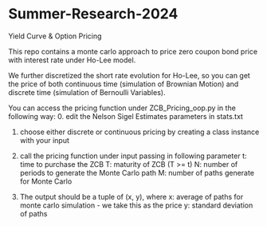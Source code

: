 # Summer-Research-2024
Yield Curve &amp; Option Pricing

This repo contains a monte carlo approach to price zero coupon bond price with interest rate under Ho-Lee model. 

We further discretized the short rate evolution for Ho-Lee, so you can get the price of both continuous time (simulation of Brownian Motion) and discrete time (simulation of Bernoulli Variables).

You can access the pricing function under ZCB_Pricing_oop.py in the following way:
0. edit the Nelson Sigel Estimates parameters in stats.txt

1. choose either discrete or continuous pricing by creating a class instance with your input 

2. call the pricing function under input passing in following parameter
   t: time to purchase the ZCB
   T: maturity of ZCB (T >= t)
   N: number of periods to generate the Monte Carlo path
   M: number of paths generate for Monte Carlo
   
3. The output should be a tuple of (x, y), where
   x: average of paths for monte carlo simulation - we take this as the price
   y: standard deviation of paths
